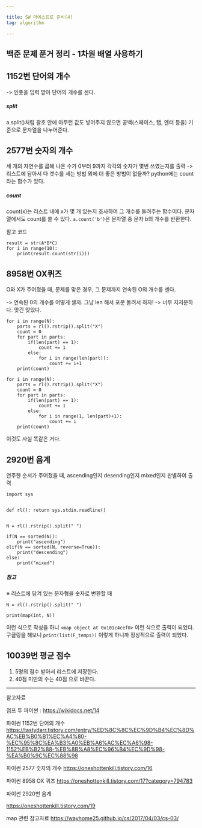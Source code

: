 ```yaml
---

title: SW 마에스트로 준비(4)
tag: algorithm

---
```


## 백준 문제 푼거 정리 - 1차원 배열 사용하기

## 1152번 단어의 개수
-> 인풋을 입력 받아 단어의 개수를 센다.

##### split
 a.split()처럼 괄호 안에 아무런 값도 넣어주지 않으면 공백(스페이스, 탭, 엔터 등을) 기준으로 문자열을 나누어준다.

##  2577번 숫자의 개수

세 개의 자연수를 곱해 나온 수가 0부터 9까지 각각의 숫자가 몇번 쓰였는지를 출력 -> 리스트에 담아서 다 갯수를 세는 방법 외에 더 좋은 방법이 없을까? python에는 count라는 함수가 있다.

##### count

count(x)는 리스트 내에 x가 몇 개 있는지 조사하여 그 개수를 돌려주는 함수이다. 문자열에서도 count를 쓸 수 있다. `a.count('b')`은 문자열 중 문자 b의 개수를 반환한다.

참고 코드
```
result = str(A*B*C)
for i in range(10):
    print(result.count(str(i)))
```

## 8958번 OX퀴즈

O와 X가 주어졌을 때, 문제를 맞은 경우, 그 문제까지 연속된 O의 개수를 센다.

-> 연속된 0의 개수를 어떻게 셀까. 그냥 len 해서 포문 돌려서 하자! -> 너무 지저분하다. 맞긴 맞았다.

```
for i in range(N):
    parts = rl().rstrip().split("X")
    count = 0
    for part in parts:
        if(len(part) == 1):
            count += 1
        else:
            for i in range(len(part)):
                count += i+1
    print(count)

```

```
for i in range(N):
    parts = rl().rstrip().split("X")
    count = 0
    for part in parts:
        if(len(part) == 1):
            count += 1
        else:
            for i in range(1, len(part)+1):
                count += i
    print(count)
```
이것도 사실 똑같은 거다.

## 2920번  음계
연주한 순서가 주어졌을 때, ascending인지 desending인지 mixed인지 판별하여 출력

```
import sys


def rl(): return sys.stdin.readline()


N = rl().rstrip().split(" ")

if(N == sorted(N)):
    print("ascending")
elif(N == sorted(N, reverse=True)):
    print("descending")
else:
    print("mixed")

```

##### 참고 

 ※ 리스트에 담겨 있는 문자형을 숫자로 변환할 때
 
```
N = rl().rstrip().split(" ")

print(map(int, N))

```
 
이런 식으로 작성을 하니 
`<map object at 0x101c4cef0>` 이런 식으로 출력이 되었다.
구글링을 해보니
`print(list(F_temps))` 이렇게 하니까 정상적으로 출력이 되었다.

## 10039번 평균 점수

1. 5명의 점수 받아서 리스트에 저장한다.
2. 40점 미만의 수는 40점 으로 바꾼다.




- - -
 
참고자료 

점프 투 파이썬 : https://wikidocs.net/14


파이썬 1152번 단어의 개수
https://tastydarr.tistory.com/entry/%ED%8C%8C%EC%9D%B4%EC%8D%AC%EB%B0%B1%EC%A4%80-%EC%95%8C%EA%B3%A0%EB%A6%AC%EC%A6%98-1152%EB%B2%88-%EB%8B%A8%EC%96%B4%EC%9D%98-%EA%B0%9C%EC%88%98


파이썬 2577 숫자의 개수 https://oneshottenkill.tistory.com/16

파이썬 8958 OX 퀴즈
https://oneshottenkill.tistory.com/17?category=794783

파이썬 2920번 음계

https://oneshottenkill.tistory.com/19

map 관련 참고자료 https://wayhome25.github.io/cs/2017/04/03/cs-03/
